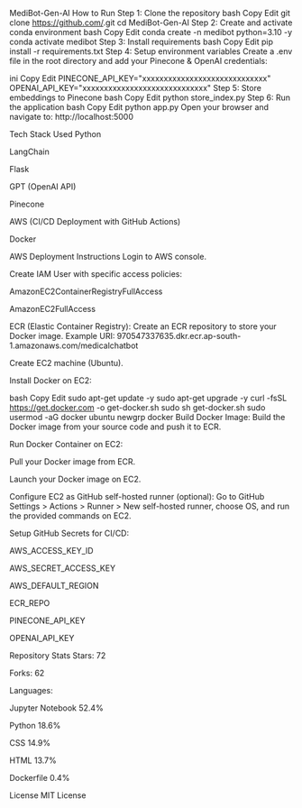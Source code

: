 MediBot-Gen-AI
How to Run
Step 1: Clone the repository
bash
Copy
Edit
git clone https://github.com/<your-repo-link>.git
cd MediBot-Gen-AI
Step 2: Create and activate conda environment
bash
Copy
Edit
conda create -n medibot python=3.10 -y
conda activate medibot
Step 3: Install requirements
bash
Copy
Edit
pip install -r requirements.txt
Step 4: Setup environment variables
Create a .env file in the root directory and add your Pinecone & OpenAI credentials:

ini
Copy
Edit
PINECONE_API_KEY="xxxxxxxxxxxxxxxxxxxxxxxxxxxxx"
OPENAI_API_KEY="xxxxxxxxxxxxxxxxxxxxxxxxxxxxx"
Step 5: Store embeddings to Pinecone
bash
Copy
Edit
python store_index.py
Step 6: Run the application
bash
Copy
Edit
python app.py
Open your browser and navigate to: http://localhost:5000

Tech Stack Used
Python

LangChain

Flask

GPT (OpenAI API)

Pinecone

AWS (CI/CD Deployment with GitHub Actions)

Docker

AWS Deployment Instructions
Login to AWS console.

Create IAM User with specific access policies:

AmazonEC2ContainerRegistryFullAccess

AmazonEC2FullAccess

ECR (Elastic Container Registry):
Create an ECR repository to store your Docker image.
Example URI:
970547337635.dkr.ecr.ap-south-1.amazonaws.com/medicalchatbot

Create EC2 machine (Ubuntu).

Install Docker on EC2:

bash
Copy
Edit
sudo apt-get update -y
sudo apt-get upgrade -y
curl -fsSL https://get.docker.com -o get-docker.sh
sudo sh get-docker.sh
sudo usermod -aG docker ubuntu
newgrp docker
Build Docker Image:
Build the Docker image from your source code and push it to ECR.

Run Docker Container on EC2:

Pull your Docker image from ECR.

Launch your Docker image on EC2.

Configure EC2 as GitHub self-hosted runner (optional):
Go to GitHub Settings > Actions > Runner > New self-hosted runner, choose OS, and run the provided commands on EC2.

Setup GitHub Secrets for CI/CD:

AWS_ACCESS_KEY_ID

AWS_SECRET_ACCESS_KEY

AWS_DEFAULT_REGION

ECR_REPO

PINECONE_API_KEY

OPENAI_API_KEY

Repository Stats
Stars: 72

Forks: 62

Languages:

Jupyter Notebook 52.4%

Python 18.6%

CSS 14.9%

HTML 13.7%

Dockerfile 0.4%

License
MIT License

